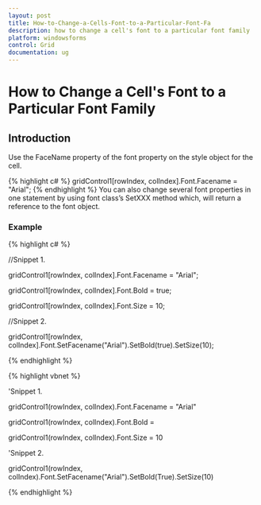 ```yaml
---
layout: post
title: How-to-Change-a-Cells-Font-to-a-Particular-Font-Fa
description: how to change a cell's font to a particular font family
platform: windowsforms
control: Grid
documentation: ug
---
```


# How to Change a Cell's Font to a Particular Font Family



## Introduction

Use the FaceName property of the font property on the style object for the cell.


{% highlight c# %}
gridControl1[rowIndex, colIndex].Font.Facename = "Arial";
{% endhighlight  %}
You can also change several font properties in one statement by using font class’s SetXXX method which, will return a reference to the font object. 

### Example

{% highlight c# %}

//Snippet 1.        

gridControl1[rowIndex, colIndex].Font.Facename = "Arial";

gridControl1[rowIndex, colIndex].Font.Bold = true;

gridControl1[rowIndex, colIndex].Font.Size = 10;



//Snippet 2.

gridControl1[rowIndex, colIndex].Font.SetFacename("Arial").SetBold(true).SetSize(10);

{% endhighlight  %}

{% highlight vbnet %}



'Snippet 1.        

gridControl1(rowIndex, colIndex).Font.Facename = "Arial"

gridControl1(rowIndex, colIndex).Font.Bold = 

gridControl1(rowIndex, colIndex).Font.Size = 10



'Snippet 2.       

gridControl1(rowIndex, colIndex).Font.SetFacename("Arial").SetBold(True).SetSize(10)


{% endhighlight  %}
